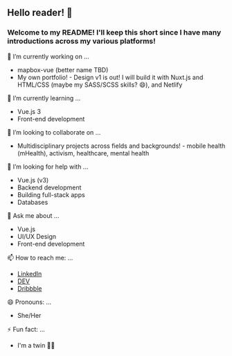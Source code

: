 ## Hello reader! 👋

<!--
**maureento8888/maureento8888** is a ✨ _special_ ✨ repository because its `README.md` (this file) appears on your GitHub profile. -->

### Welcome to my README! I'll keep this short since I have many introductions across my various platforms!


🔭 I’m currently working on ...

- mapbox-vue (better name TBD)
- My own portfolio! - Design v1 is out! I will build it with Nuxt.js and HTML/CSS (maybe my SASS/SCSS skills? 😄), and Netlify


🌱 I’m currently learning ...
- Vue.js 3
- Front-end development


👯 I’m looking to collaborate on ...
- Multidisciplinary projects across fields and backgrounds! - mobile health (mHealth), activism, healthcare, mental health


🤔 I’m looking for help with ...
- Vue.js (v3)
- Backend development
- Building full-stack apps
- Databases


💬 Ask me about ...
- Vue.js
- UI/UX Design
- Front-end development


📫 How to reach me: ...
- [LinkedIn](https://www.linkedin.com/in/maureento)
- [DEV](https://dev.to/maureento8888)
- [Dribbble](https://dribbble.com/maureen_to)


😄 Pronouns: ...
- She/Her


⚡ Fun fact: ...
- I'm a twin 👯‍♀️
